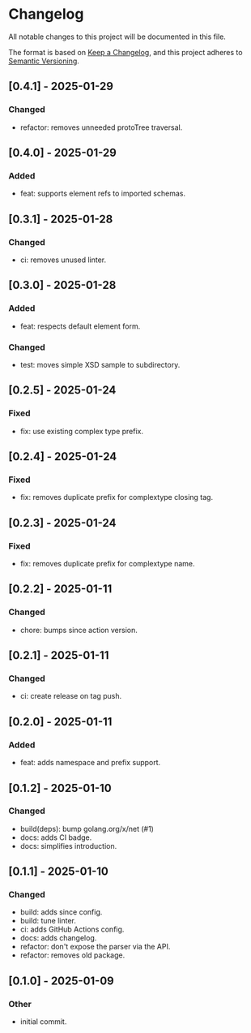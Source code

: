 # Changelog

All notable changes to this project will be documented in this file.

The format is based on [Keep a Changelog](https://keepachangelog.com/en/1.0.0/),
and this project adheres to [Semantic Versioning](https://semver.org/spec/v2.0.0.html).


## [0.4.1] - 2025-01-29
### Changed
- refactor: removes unneeded protoTree traversal.

## [0.4.0] - 2025-01-29
### Added
- feat: supports element refs to imported schemas.

## [0.3.1] - 2025-01-28
### Changed
- ci: removes unused linter.

## [0.3.0] - 2025-01-28
### Added
- feat: respects default element form.

### Changed
- test: moves simple XSD sample to subdirectory.

## [0.2.5] - 2025-01-24
### Fixed
- fix: use existing complex type prefix.

## [0.2.4] - 2025-01-24
### Fixed
- fix: removes duplicate prefix for complextype closing tag.

## [0.2.3] - 2025-01-24
### Fixed
- fix: removes duplicate prefix for complextype name.

## [0.2.2] - 2025-01-11
### Changed
- chore: bumps since action version.

## [0.2.1] - 2025-01-11
### Changed
- ci: create release on tag push.

## [0.2.0] - 2025-01-11
### Added
- feat: adds namespace and prefix support.

## [0.1.2] - 2025-01-10
### Changed
- build(deps): bump golang.org/x/net (#1)
- docs: adds CI badge.
- docs: simplifies introduction.

## [0.1.1] - 2025-01-10
### Changed
- build: adds since config.
- build: tune linter.
- ci: adds GitHub Actions config.
- docs: adds changelog.
- refactor: don't expose the parser via the API.
- refactor: removes old package.

## [0.1.0] - 2025-01-09
### Other
- initial commit.
